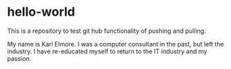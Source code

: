 # hello-world

This is a repository to test git hub functionality of pushing and pulling.

My name is Karl Elmore. I was a computer consultant in the past, but left the industry. I have re-educated myself to return to the IT industry and my passion.

